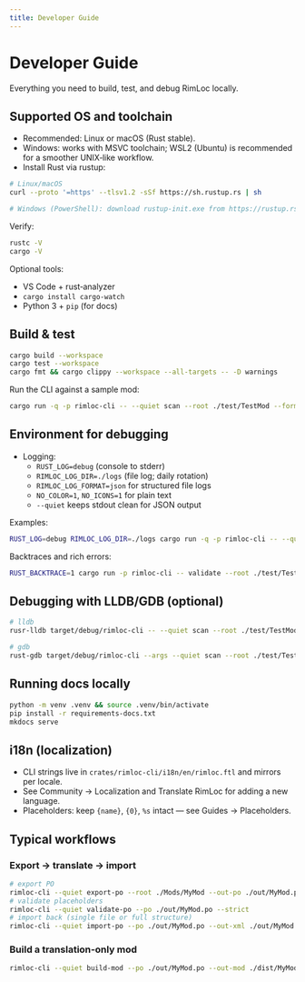 ```yaml
---
title: Developer Guide
---
```


# Developer Guide

Everything you need to build, test, and debug RimLoc locally.

## Supported OS and toolchain

- Recommended: Linux or macOS (Rust stable).
- Windows: works with MSVC toolchain; WSL2 (Ubuntu) is recommended for a smoother UNIX‑like workflow.
- Install Rust via rustup:

```bash
# Linux/macOS
curl --proto '=https' --tlsv1.2 -sSf https://sh.rustup.rs | sh

# Windows (PowerShell): download rustup-init.exe from https://rustup.rs
```

Verify:

```bash
rustc -V
cargo -V
```

Optional tools:

- VS Code + rust‑analyzer
- `cargo install cargo-watch`
- Python 3 + `pip` (for docs)

## Build & test

```bash
cargo build --workspace
cargo test --workspace
cargo fmt && cargo clippy --workspace --all-targets -- -D warnings
```

Run the CLI against a sample mod:

```bash
cargo run -q -p rimloc-cli -- --quiet scan --root ./test/TestMod --format json | jq '.[0]'
```

## Environment for debugging

- Logging:
  - `RUST_LOG=debug` (console to stderr)
  - `RIMLOC_LOG_DIR=./logs` (file log; daily rotation)
  - `RIMLOC_LOG_FORMAT=json` for structured file logs
  - `NO_COLOR=1`, `NO_ICONS=1` for plain text
  - `--quiet` keeps stdout clean for JSON output

Examples:

```bash
RUST_LOG=debug RIMLOC_LOG_DIR=./logs cargo run -q -p rimloc-cli -- --quiet validate --root ./test/TestMod --format json | jq .
```

Backtraces and rich errors:

```bash
RUST_BACKTRACE=1 cargo run -p rimloc-cli -- validate --root ./test/TestMod
```

## Debugging with LLDB/GDB (optional)

```bash
# lldb
rusr-lldb target/debug/rimloc-cli -- --quiet scan --root ./test/TestMod

# gdb
rust-gdb target/debug/rimloc-cli --args --quiet scan --root ./test/TestMod
```

## Running docs locally

```bash
python -m venv .venv && source .venv/bin/activate
pip install -r requirements-docs.txt
mkdocs serve
```

## i18n (localization)

- CLI strings live in `crates/rimloc-cli/i18n/en/rimloc.ftl` and mirrors per locale.
- See Community → Localization and Translate RimLoc for adding a new language.
- Placeholders: keep `{name}`, `{0}`, `%s` intact — see Guides → Placeholders.

## Typical workflows

### Export → translate → import

```bash
# export PO
rimloc-cli --quiet export-po --root ./Mods/MyMod --out-po ./out/MyMod.po --lang ru
# validate placeholders
rimloc-cli --quiet validate-po --po ./out/MyMod.po --strict
# import back (single file or full structure)
rimloc-cli --quiet import-po --po ./out/MyMod.po --out-xml ./out/MyMod.ru.xml
```

### Build a translation‑only mod

```bash
rimloc-cli --quiet build-mod --po ./out/MyMod.po --out-mod ./dist/MyMod-ru --lang ru --dedupe
```

